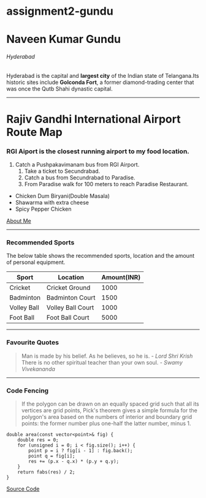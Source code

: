 # assignment2-gundu

# Naveen Kumar Gundu

###### Hyderabad

Hyderabad is the capital and **largest city** of the Indian state of Telangana.Its historic sites include **Golconda Fort**, a former diamond-trading center that was once the Qutb Shahi dynastic capital.

------------------------------------------------------------------------------

# Rajiv Gandhi International Airport Route Map

### RGI Aiport is the closest running airport to my food location.

1. Catch a Pushpakavimanam bus from RGI Airport.
    1. Take a ticket to Secundrabad.
    2. Catch a bus from Secundrabad to Paradise.
    3. From Paradise walk for 100 meters to reach Paradise Restaurant.
* Chicken Dum Biryani(Double Masala)
* Shawarma with extra cheese
* Spicy Pepper Chicken

[About Me](AboutMe.md)

-----------------------------------------------------------------------------

### Recommended Sports

The below table shows the recommended sports, location and the amount of personal equipment.

|     Sport     |     Location     |     Amount(INR)     |
|---------------|------------------|---------------------|
|    Cricket    |  Cricket Ground  |         1000        |
|   Badminton   |  Badminton Court |         1500        |
|  Volley Ball  | Volley Ball Court|         1000        |
|   Foot Ball   | Foot Ball Court  |         5000        |

----------------------------------------------------------------------------

### Favourite Quotes

> Man is made by his belief. As he believes, so he is. - *Lord Shri Krish*
> There is no other spiritual teacher than your own soul. - *Swamy Vivekananda*

-------------------------------------------------------------------------------

### Code Fencing

> If the polygon can be drawn on an equally spaced grid such that all its vertices are grid points, Pick's theorem gives a simple formula for the polygon's area based on the numbers of interior and boundary grid points: the former number plus one-half the latter number, minus 1.

```
double area(const vector<point>& fig) {
    double res = 0;
    for (unsigned i = 0; i < fig.size(); i++) {
        point p = i ? fig[i - 1] : fig.back();
        point q = fig[i];
        res += (p.x - q.x) * (p.y + q.y);
    }
    return fabs(res) / 2;
}

```
[Source Code](https://en.wikipedia.org/wiki/Polygon#:~:text=If%20the%20polygon%20can%20be,the%20latter%20number%2C%20minus%201.)

